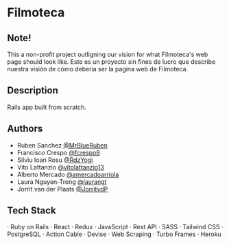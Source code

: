 # Filmoteca

## Note!

This a non-profit project outligning our vision for what Filmoteca's web page should look like.
Este es un proyecto sin fines de lucro que describe nuestra visión de cómo debería ser la pagina web de Filmoteca.

## Description

Rails app built from scratch. 


<!-- ## Live

https://www.tvtalk.me/ -->

## Authors

- Ruben Sanchez [@MrBlueRuben](https://www.github.com/MrBlueRuben)
- Francisco Crespo [@fcrespo8](https://www.github.com/fcrespo8)
- Silviu Ioan Rosu [@RdzYogi](https://www.github.com/RdzYogi)
- Vito Lattanzio [@vitolattanzio13](https://www.github.com/vitolattanzio13)
- Alberto Mercado [@amercadoarriola](https://www.github.com/amercadoarriola)
- Laura Nguyen-Trong [@laurangt](https://www.github.com/laurangt)
- Jorrit van der Plaats [@JorritvdP](https://www.github.com/JorritvdP)

## Tech Stack

· Ruby on Rails
· React
· Redux
· JavaScript
· Rest API
· SASS
· Tailwind CSS
· PostgreSQL
· Action Cable
· Devise
· Web Scraping
· Turbo Frames
· Heroku
